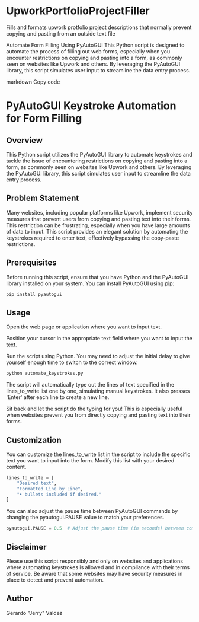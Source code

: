 # UpworkPortfolioProjectFiller
Fills and formats upwork protfolio project descriptions that normally prevent copying and pasting from an outside text file

Automate Form Filling Using PyAutoGUI
This Python script is designed to automate the process of filling out web forms, especially when you encounter restrictions on copying and pasting into a form, as commonly seen on websites like Upwork and others. By leveraging the PyAutoGUI library, this script simulates user input to streamline the data entry process.

markdown
Copy code
# PyAutoGUI Keystroke Automation for Form Filling

## Overview

This Python script utilizes the PyAutoGUI library to automate keystrokes and tackle the issue of encountering restrictions on copying and pasting into a form, as commonly seen on websites like Upwork and others. By leveraging the PyAutoGUI library, this script simulates user input to streamline the data entry process.

## Problem Statement

Many websites, including popular platforms like Upwork, implement security measures that prevent users from copying and pasting text into their forms. This restriction can be frustrating, especially when you have large amounts of data to input. This script provides an elegant solution by automating the keystrokes required to enter text, effectively bypassing the copy-paste restrictions.

## Prerequisites

Before running this script, ensure that you have Python and the PyAutoGUI library installed on your system. You can install PyAutoGUI using pip:

```bash
pip install pyautogui
```

## Usage

Open the web page or application where you want to input text.

Position your cursor in the appropriate text field where you want to input the text.

Run the script using Python. You may need to adjust the initial delay to give yourself enough time to switch to the correct window.

```python
python automate_keystrokes.py
```
The script will automatically type out the lines of text specified in the lines_to_write list one by one, simulating manual keystrokes. It also presses 'Enter' after each line to create a new line.

Sit back and let the script do the typing for you! This is especially useful when websites prevent you from directly copying and pasting text into their forms.

## Customization

You can customize the lines_to_write list in the script to include the specific text you want to input into the form. Modify this list with your desired content.

```python
lines_to_write = [
    "Desired text",
    "Formatted Line by Line",
    "• bullets included if desired."    
]
```

You can also adjust the pause time between PyAutoGUI commands by changing the pyautogui.PAUSE value to match your preferences.
```python
pyautogui.PAUSE = 0.5  # Adjust the pause time (in seconds) between commands
```

## Disclaimer

Please use this script responsibly and only on websites and applications where automating keystrokes is allowed and in compliance with their terms of service. Be aware that some websites may have security measures in place to detect and prevent automation.

## Author

Gerardo "Jerry" Valdez
